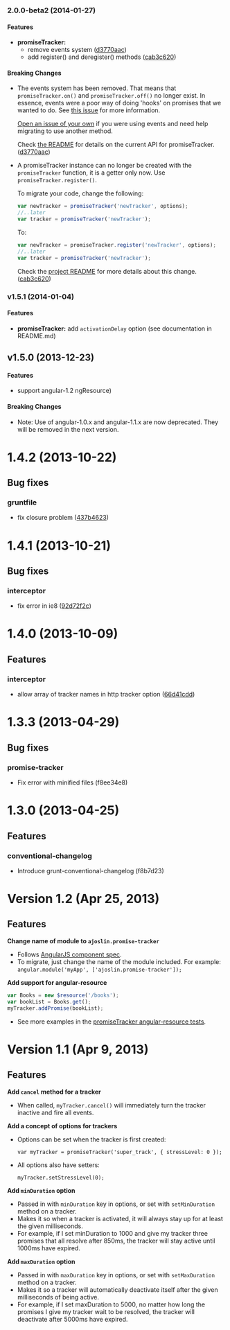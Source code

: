 <a name="2.0.0-beta2"></a>
### 2.0.0-beta2 (2014-01-27)

#### Features

* **promiseTracker:**
  * remove events system ([d3770aac](http://github.com/ajoslin/angular-promise-tracker/commit/d3770aacbd1d1233dcf3f894982004939e64bf91))
  * add register() and deregister() methods ([cab3c620](http://github.com/ajoslin/angular-promise-tracker/commit/cab3c62013ed3dcb9a0b47d9d1d5ae17d2fe6ab4))


#### Breaking Changes

* The events system has been removed.  That means that `promiseTracker.on()`
and `promiseTracker.off()` no longer exist. In essence, events were a poor way of doing
'hooks' on promises that we wanted to do.  See [this
issue](https://github.com/ajoslin/angular-promise-tracker/issues/37) for
more information.

  [Open an
  issue of your own](https://github.com/ajoslin/angular-promise-tracker/issues) if you
  were using events and need help migrating to use another method.

  Check [the
  README](https://github.com/ajoslin/angular-promise-tracker/tree/master/README.md)
  for details on the current API for promiseTracker.
   ([d3770aac](http://github.com/ajoslin/angular-promise-tracker/commit/d3770aacbd1d1233dcf3f894982004939e64bf91))

* A promiseTracker instance can no longer be created with the
`promiseTracker` function, it is a getter only now.  Use
`promiseTracker.register()`.

  To migrate your code, change the following:

  ```js
  var newTracker = promiseTracker('newTracker', options);
  //..later
  var tracker = promiseTracker('newTracker');
  ```

  To:

  ```js
  var newTracker = promiseTracker.register('newTracker', options);
  //..later
  var tracker = promiseTracker('newTracker');
  ```

  Check the [project
  README](http://github.com/ajoslin/angular-promise-tracker/tree/master/README.md)
  for more details about this change.
   ([cab3c620](http://github.com/ajoslin/angular-promise-tracker/commit/cab3c62013ed3dcb9a0b47d9d1d5ae17d2fe6ab4))


<a name="v1.5.1"></a>
### v1.5.1 (2014-01-04)

#### Features

* **promiseTracker:** add `activationDelay` option (see documentation in README.md)

<a name="v1.5.0"></a>
## v1.5.0 (2013-12-23)

#### Features

* support angular-1.2 ngResource)

#### Breaking Changes

* Note: Use of angular-1.0.x and angular-1.1.x are now deprecated.  They will be removed in the next version.

# 1.4.2 (2013-10-22)

## Bug fixes
### gruntfile

* fix closure problem ([437b4623](http://github.com/ajoslin/angular-promise-tracker/commits/437b4623))




# 1.4.1 (2013-10-21)



## Bug fixes
### interceptor

* fix error in ie8 ([92d72f2c](http://github.com/ajoslin/angular-promise-tracker/commits/92d72f2c))




# 1.4.0 (2013-10-09)

## Features
### interceptor

* allow array of tracker names in http tracker option ([66d41cdd](http://github.com/ajoslin/angular-promise-tracker/commits/66d41cdd))






# 1.3.3 (2013-04-29)

## Bug fixes
### promise-tracker

* Fix error with minified files (f8ee34e8)
# 1.3.0 (2013-04-25)


## Features
### conventional-changelog

* Introduce grunt-conventional-changelog (f8b7d23)




# Version 1.2 (Apr 25, 2013)

## Features

**Change name of module to `ajoslin.promise-tracker`**

  - Follows [AngularJS component spec](http://github.com/angular/angular-component-spec).
  - To migrate, just change the name of the module included. For example: `angular.module('myApp', ['ajoslin.promise-tracker']);`

**Add support for angular-resource**

  ```js
  var Books = new $resource('/books');
  var bookList = Books.get();
  myTracker.addPromise(bookList);
  ```
  - See more examples in the [promiseTracker angular-resource tests](http://github.com/ajoslin/angular-promise-tracker/tree/master/test/unit/resource.spec.js).


# Version 1.1 (Apr 9, 2013)

## Features

**Add `cancel` method for a tracker**

  - When called, `myTracker.cancel()` will immediately turn the tracker inactive and fire all events.

**Add a concept of options for trackers**

  - Options can be set when the tracker is first created:

    `var myTracker = promiseTracker('super_track', { stressLevel: 0 });`

  - All options also have setters:

    `myTracker.setStressLevel(0);`

**Add `minDuration` option**

  - Passed in with `minDuration` key in options, or set with `setMinDuration` method on a tracker.
  - Makes it so when a tracker is activated, it will always stay up for at least the given milliseconds.
  - For example, if I set minDuration to 1000 and give my tracker three promises that all resolve after 850ms, the tracker will stay active until 1000ms have expired.

**Add `maxDuration` option**

  - Passed in with `maxDuration` key in options, or set with `setMaxDuration` method on a tracker.
  - Makes it so a tracker will automatically deactivate itself after the given milliseconds of being active.
  - For example, if I set maxDuration to 5000, no matter how long the promises I give my tracker wait to be resolved, the tracker will deactivate after 5000ms have expired.
